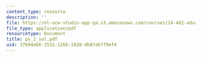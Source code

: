```yaml
---
content_type: resource
description: ''
file: https://ol-ocw-studio-app-qa.s3.amazonaws.com/courses/14-462-advanced-macroeconomics-ii-spring-2004/37694a662531126618284b87ab7f9ef4_ps_2_sol.pdf
file_type: application/pdf
resourcetype: Document
title: ps_2_sol.pdf
uid: 37694a66-2531-1266-1828-4b87ab7f9ef4
---
```


